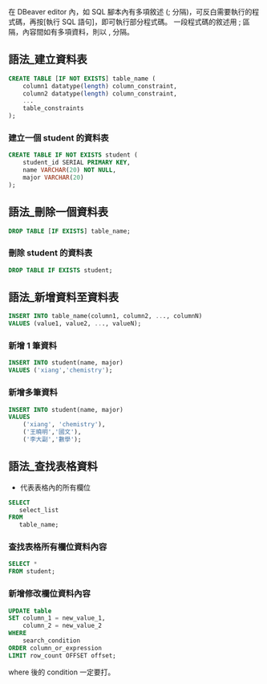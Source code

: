 
在 DBeaver editor 內，如 SQL 腳本內有多項敘述 (; 分隔)，可反白需要執行的程式碼，再按[執行 SQL 語句]，即可執行部分程式碼。
一段程式碼的敘述用 ; 區隔，內容間如有多項資料，則以 , 分隔。



## 語法_建立資料表
```sql
CREATE TABLE [IF NOT EXISTS] table_name (
    column1 datatype(length) column_constraint,
    column2 datatype(length) column_constraint,
    ...
    table_constraints
);
```

### 建立一個 student 的資料表
```sql
CREATE TABLE IF NOT EXISTS student (
    student_id SERIAL PRIMARY KEY,
    name VARCHAR(20) NOT NULL,
    major VARCHAR(20)
);
```

## 語法_刪除一個資料表
```sql
DROP TABLE [IF EXISTS] table_name;
```

### 刪除 student 的資料表
```sql
DROP TABLE IF EXISTS student;
```

## 語法_新增資料至資料表
```sql
INSERT INTO table_name(column1, column2, ..., columnN)
VALUES (value1, value2, ..., valueN);
```

### 新增 1 筆資料
```sql
INSERT INTO student(name, major)
VALUES ('xiang','chemistry');
```

### 新增多筆資料
```sql
INSERT INTO student(name, major)
VALUES 
    ('xiang', 'chemistry'),
    ('王曉明','國文'),
    ('李大副','數學');
```

## 語法_查找表格資料

* 代表表格內的所有欄位
```sql
SELECT
   select_list
FROM
   table_name;
```

### 查找表格所有欄位資料內容
```sql
SELECT *
FROM student;
```

### 新增修改欄位資料內容
```sql
UPDATE table
SET column_1 = new_value_1,
    column_2 = new_value_2
WHERE
    search_condition 
ORDER column_or_expression
LIMIT row_count OFFSET offset;
```

where 後的 condition 一定要打。

